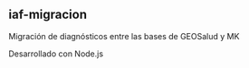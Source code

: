 ## iaf-migracion

Migración de diagnósticos entre las bases de GEOSalud y MK

Desarrollado con Node.js 